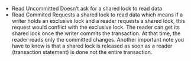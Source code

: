 - Read Uncommitted
Doesn’t ask for a shared lock to read data
- Read Commited
Requests a shared lock to read data which means if a writer holds an exclusive lock and a reader requests a shared lock, this request would conflict with the exclusive lock. The reader can get its shared lock once the writer commits the transaction. At that time, the reader reads only the committed changes. Another important note you have to know is that a shared lock is released as soon as a reader (transaction statement) is done not the entire transaction.
